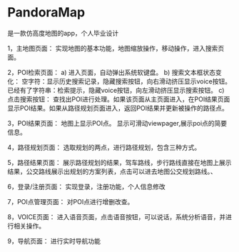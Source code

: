 # PandoraMap
是一款仿高度地图的app，个人毕业设计 

1，主地图页面： 
实现地图的基本功能，地图缩放操作，移动操作，进入搜索页面。 

2，POI检索页面： 
a) 进入页面，自动弹出系统软键盘。 
b) 搜索文本框状态变化： 
空字符：显示历史搜索记录，隐藏搜索按钮，向右滑动挤压显示voice按钮。 
已经有了字符串：检索提示，隐藏voice按钮，向左滑动挤压显示搜索按钮。 
c) 点击搜索按钮： 
查找出POI进行处理。如果该页面从主页面进入，在POI结果页面显示POI结果。如果从路径规划页面进入，返回POI结果并更新被操作的路径点。 

3，POI结果页面： 
地图上显示POI点。 
显示可滑动viewpager,展示poi点的简要信息。 

4，路径规划页面： 
选取规划的两点，进行路径规划，包含三种方式。 

5，路径结果页面： 
展示路径规划的结果，驾车路线，步行路线直接在地图上展示结果，公交路线展示出规划的方案列表，点击可以进去地图公交规划路线。、 

6，登录/注册页面： 
实现登录，注册功能，个人信息修改 

7，POI点管理页面： 
对POI点进行增删改查。 

8，VOICE页面： 
进入语音页面，点击语音按钮，可以说话，系统分析语音，并进行相关操作。 

9，导航页面： 
进行实时导航功能
